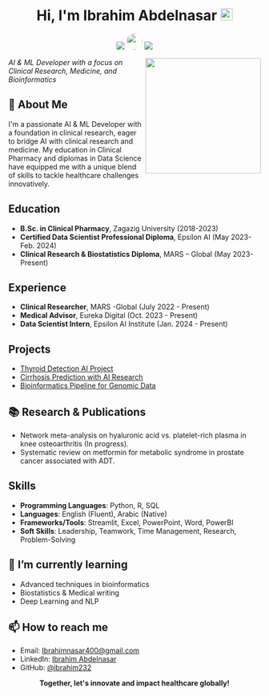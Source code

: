 
<h1 align="center">Hi, I'm Ibrahim Abdelnasar <img src="https://github.githubassets.com/images/mona-whisper.gif" height="24" /></h1>
<p align="center">
  <a href="mailto:Ibrahimnasar400@gmail.com"><img src="https://img.shields.io/badge/Email-Ibrahimnasar400@gmail.com-blue?style=flat&logo=gmail&logoColor=white"/></a>
  <a href="https://www.linkedin.com/in/ibrahim-abdelnasar/"><img src="https://upload.wikimedia.org/wikipedia/commons/c/ca/LinkedIn_logo_initials.png" style="width: 32px; height: 32px; border-radius: 50%;"/></a>
  <a href="https://github.com/ibrahim232"><img src="https://img.shields.io/badge/GitHub-100000?style=flat&logo=github&logoColor=white"/></a>
</p>
<img align='right' src="https://media.giphy.com/media/IpeYSEZshTefe/giphy.gif" width="230" />

<p><em>AI & ML Developer with a focus on Clinical Research, Medicine, and Bioinformatics </em></p>




## 💫 About Me

I'm a passionate AI & ML Developer with a foundation in clinical research, eager to bridge AI with clinical research and medicine. My education in Clinical Pharmacy and diplomas in Data Science have equipped me with a unique blend of skills to tackle healthcare challenges innovatively.

## Education

- **B.Sc. in Clinical Pharmacy**, Zagazig University (2018-2023)
- **Certified Data Scientist Professional Diploma**, Epsilon AI (May 2023-Feb. 2024)
- **Clinical Research & Biostatistics Diploma**, MARS – Global (May 2023-Present)

## Experience

- **Clinical Researcher**, MARS -Global (July 2022 - Present)
- **Medical Advisor**, Eureka Digital (Oct. 2023 - Present)
- **Data Scientist Intern**, Epsilon AI Institute (Jan. 2024 - Present)

## Projects

- [Thyroid Detection AI Project](https://github.com/ibrahim232/Thyroid-Classification-Project)
- [Cirrhosis Prediction with AI Research](https://github.com/ibrahim232/Cirrhosis-Prediction-with-AI)
- [Bioinformatics Pipeline for Genomic Data](https://github.com/ibrahim232/Gene-Classification-)

## 📚 Research & Publications

- Network meta-analysis on hyaluronic acid vs. platelet-rich plasma in knee osteoarthritis (In progress).
- Systematic review on metformin for metabolic syndrome in prostate cancer associated with ADT.
  
## Skills

- **Programming Languages**: Python, R, SQL
- **Languages**: English (Fluent), Arabic (Native)
- **Frameworks/Tools**: Streamlit, Excel, PowerPoint, Word, PowerBI
- **Soft Skills**: Leadership, Teamwork, Time Management, Research, Problem-Solving

## 🌱 I’m currently learning

- Advanced techniques in bioinformatics
- Biostatistics & Medical writing
- Deep Learning and NLP 

## 📫 How to reach me

- Email: [Ibrahimnasar400@gmail.com](mailto:Ibrahimnasar400@gmail.com)
- LinkedIn: [Ibrahim Abdelnasar](https://www.linkedin.com/in/ibrahim-abdelnasar/)
- GitHub: [@ibrahim232](https://github.com/ibrahim232)

<p align="center">
  <b>Together, let's innovate and impact healthcare globally!</b>
</p>

